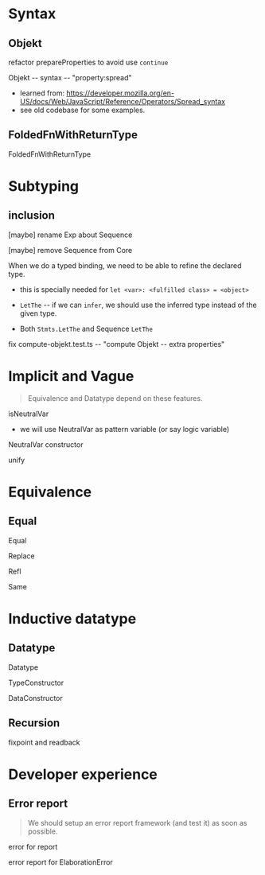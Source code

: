 # Syntax

## Objekt

refactor prepareProperties to avoid use `continue`

Objekt -- syntax -- "property:spread"

- learned from: https://developer.mozilla.org/en-US/docs/Web/JavaScript/Reference/Operators/Spread_syntax
- see old codebase for some examples.

## FoldedFnWithReturnType

FoldedFnWithReturnType

# Subtyping

## inclusion

[maybe] rename Exp about Sequence

[maybe] remove Sequence from Core

When we do a typed binding, we need to be able to refine the declared type.

- this is specially needed for `let <var>: <fulfilled class> = <object>`

- `LetThe` -- if we can `infer`, we should use the inferred type instead of the given type.

- Both `Stmts.LetThe` and Sequence `LetThe`

fix compute-objekt.test.ts -- "compute Objekt -- extra properties"

# Implicit and Vague

> Equivalence and Datatype depend on these features.

isNeutralVar

- we will use NeutralVar as pattern variable (or say logic variable)

NeutralVar constructor

unify

# Equivalence

## Equal

Equal

Replace

Refl

Same

# Inductive datatype

## Datatype

Datatype

TypeConstructor

DataConstructor

## Recursion

fixpoint and readback

# Developer experience

## Error report

> We should setup an error report framework (and test it) as soon as possible.

error for report

error report for ElaborationError
